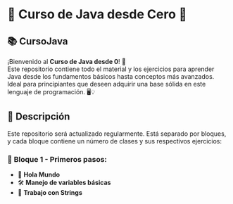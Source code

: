 # 🚀 **Curso de Java desde Cero** 🚀

## 📚 **CursoJava** 

¡Bienvenido al **Curso de Java desde 0**! 🎉  
Este repositorio contiene todo el material y los ejercicios para aprender Java desde los fundamentos básicos hasta conceptos más avanzados. Ideal para principiantes que deseen adquirir una base sólida en este lenguaje de programación. 🖥️💡

## 📝 **Descripción** 

Este repositorio será actualizado regularmente. Está separado por bloques, y cada bloque contiene un número de clases y sus respectivos ejercicios:

### 🧩 **Bloque 1 - Primeros pasos:**
  - 👋 **Hola Mundo**
  - 🛠️ **Manejo de variables básicas**
  - 💬 **Trabajo con Strings**
